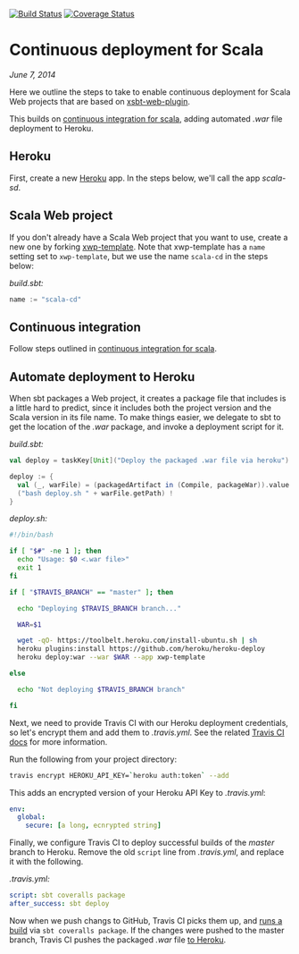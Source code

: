 [![Build Status](https://travis-ci.org/earldouglas/scala-cd.svg?branch=master)](https://travis-ci.org/earldouglas/scala-cd)
[![Coverage Status](https://coveralls.io/repos/earldouglas/scala-cd/badge.png)](https://coveralls.io/r/earldouglas/scala-cd)

# Continuous deployment for Scala

*June 7, 2014*

Here we outline the steps to take to enable continuous deployment for Scala
Web projects that are based on [xsbt-web-plugin](https://github.com/earldouglas/xsbt-web-plugin/).

This builds on [continuous integration for scala](https://github.com/earldouglas/scala-ci#continuous-integration-for-scala),
adding automated *.war* file deployment to Heroku.

## Heroku

First, create a new [Heroku](http://heroku.com/) app.  In the steps below, we'll
call the app *scala-sd*.

## Scala Web project

If you don't already have a Scala Web project that you want to use, create a new
one by forking [xwp-template](https://github.com/earldouglas/xwp-template).
Note that xwp-template has a `name` setting set to `xwp-template`, but we use
the name `scala-cd` in the steps below:

*build.sbt:*

```scala
name := "scala-cd"
```

## Continuous integration

Follow steps outlined in [continuous integration for scala](https://github.com/earldouglas/scala-ci#continuous-integration-for-scala).

## Automate deployment to Heroku

When sbt packages a Web project, it creates a package file that includes is a
little hard to predict, since it includes both the project version and the Scala
version in its file name.  To make things easier, we delegate to sbt to get the 
location of the *.war* package, and invoke a deployment script for it.

*build.sbt:*

```scala
val deploy = taskKey[Unit]("Deploy the packaged .war file via heroku")

deploy := {
  val (_, warFile) = (packagedArtifact in (Compile, packageWar)).value
  ("bash deploy.sh " + warFile.getPath) !
}
```

*deploy.sh:*

```bash
#!/bin/bash

if [ "$#" -ne 1 ]; then
  echo "Usage: $0 <.war file>"
  exit 1
fi

if [ "$TRAVIS_BRANCH" == "master" ]; then

  echo "Deploying $TRAVIS_BRANCH branch..."

  WAR=$1

  wget -qO- https://toolbelt.heroku.com/install-ubuntu.sh | sh
  heroku plugins:install https://github.com/heroku/heroku-deploy
  heroku deploy:war --war $WAR --app xwp-template

else

  echo "Not deploying $TRAVIS_BRANCH branch"

fi
```

Next, we need to provide Travis CI with our Heroku deployment credentials, so let's
encrypt them and add them to *.travis.yml*.  See the related
[Travis CI docs](http://docs.travis-ci.com/user/deployment/heroku/)
for more information.

Run the following from your project directory:

```bash
travis encrypt HEROKU_API_KEY=`heroku auth:token` --add
```

This adds an encrypted version of your Heroku API Key to *.travis.yml*:

```yaml
env:
  global:
    secure: [a long, ecnrypted string]
```

Finally, we configure Travis CI to deploy successful builds of the *master*
branch to Heroku.  Remove the old `script` line from *.travis.yml*, and replace
it with the following.

*.travis.yml:*

```yaml
script: sbt coveralls package
after_success: sbt deploy
```

Now when we push changs to GitHub, Travis CI picks them up, and
[runs a build](https://travis-ci.org/earldouglas/scala-cd/builds) via
`sbt coveralls package`.  If the changes were pushed to the master
branch, Travis CI pushes the packaged *.war* file [to Heroku](http://scala-cd.herokuapp.com/).
